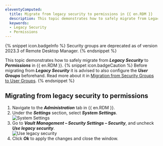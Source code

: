 ```yaml
---
eleventyComputed:
  title: Migrate from legacy security to permissions in {{ en.RDM }}
  description: This topic demonstrates how to safely migrate from Legacy Security to Permissions in {{ en.RDM }}.
  keywords: 
  - Legacy Security
  - Permissions
---
```

{% snippet icon.badgeInfo %}
Security groups are deprecated as of version 2023.3 of Remote Desktop Manager.
{% endsnippet %}

This topic demonstrates how to safely migrate from ***Legacy Security*** to ***Permissions*** in {{ en.RDM }}.
{% snippet icon.badgeCaution %}
Before migrating from ***Legacy Security*** it is advised to also configure the ***User Groups*** beforehand. Read more about it in [Migration from Security Groups to User Groups](/kb/remote-desktop-manager/how-to-articles/migration-security-groups-user-groups/).
{% endsnippet %}  

## Migrating from legacy security to permissions

1. Navigate to the ***Administration*** tab in {{ en.RDM }}.
1. Under the ***Settings*** section, select ***System Settings***.  
![System Settings](https://webdevolutions.azureedge.net/docs/en/kb/KB0026.png)
1. Go to ***Vault Management – Security Settings – Security***, and uncheck ***Use legacy security***.  
![Use legacy security](https://webdevolutions.azureedge.net/docs/en/kb/KB0027.png)
1. Click ***Ok*** to apply the changes and close the window.

